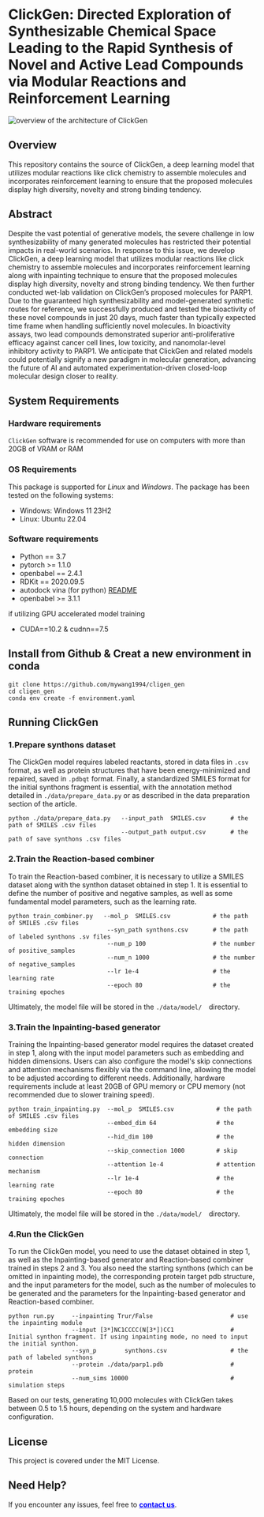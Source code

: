 # ClickGen: Directed Exploration of Synthesizable Chemical Space Leading to the Rapid Synthesis of Novel and Active Lead Compounds via Modular Reactions and Reinforcement Learning

![overview of the architecture of ClickGen](/images/figure.png)

## Overview
This repository contains the source of ClickGen, a deep learning model that utilizes modular reactions like click chemistry to assemble molecules and incorporates reinforcement learning to ensure that the proposed molecules display high diversity, novelty and strong binding tendency. 

## Abstract

Despite the vast potential of generative models, the severe challenge in low synthesizability of many generated molecules has restricted their potential impacts in real-world scenarios. In response to this issue, we develop ClickGen, a deep learning model that utilizes modular reactions like click chemistry to assemble molecules and incorporates reinforcement learning along with inpainting technique to ensure that the proposed molecules display high diversity, novelty and strong binding tendency. We then further conducted wet-lab validation on ClickGen’s proposed molecules for PARP1. Due to the guaranteed high synthesizability and model-generated synthetic routes for reference, we successfully produced and tested the bioactivity of these novel compounds in just 20 days, much faster than typically expected time frame when handling sufficiently novel molecules. In bioactivity assays, two lead compounds demonstrated superior anti-proliferative efficacy against cancer cell lines, low toxicity, and nanomolar-level inhibitory activity to PARP1. We anticipate that ClickGen and related models could potentially signify a new paradigm in molecular generation, advancing the future of AI and automated experimentation-driven closed-loop molecular design closer to reality.


## System Requirements

### Hardware requirements

`ClickGen` software is recommended for use on computers with more than 20GB of VRAM or RAM

### OS Requirements
This package is supported for *Linux* and *Windows*. The package has been tested on the following systems:
+ Windows: Windows 11 23H2
+ Linux: Ubuntu 22.04

### Software requirements

- Python == 3.7
- pytorch >= 1.1.0
- openbabel == 2.4.1
- RDKit == 2020.09.5
- autodock vina (for python) [README](https://autodock-vina.readthedocs.io/en/latest/docking_python.html)
- openbabel >= 3.1.1


if utilizing GPU accelerated model training 
- CUDA==10.2 & cudnn==7.5 

## Install from Github & Creat a new environment in conda 
```
git clone https://github.com/mywang1994/cligen_gen
cd cligen_gen
conda env create -f environment.yaml

```



## Running ClickGen
### 1.Prepare synthons dataset
The ClickGen model requires labeled reactants, stored in data files in `.csv` format, as well as protein structures that have been energy-minimized and repaired, saved in `.pdbqt` format. Finally, a standardized SMILES format for the initial synthons fragment is essential, with the annotation method detailed in `./data/prepare_data.py` or as described in the data preparation section of the article.

```
python ./data/prepare_data.py   --input_path  SMILES.csv       # the path of SMILES .csv files
                                --output_path output.csv       # the path of save synthons .csv files  
```

### 2.Train the Reaction-based combiner

To train the Reaction-based combiner, it is necessary to utilize a SMILES dataset along with the synthon dataset obtained in step 1. It is essential to define the number of positive and negative samples, as well as some fundamental model parameters, such as the learning rate. 



```
python train_combiner.py   --mol_p  SMILES.csv            # the path of SMILES .csv files
                            --syn_path synthons.csv       # the path of labeled synthons .sv files
                            --num_p 100                   # the number of positive_samples
                            --num_n 1000                  # the number of negative_samples
                            --lr 1e-4                     # the learning rate
                            --epoch 80                    # the training epoches
```
Ultimately, the model file will be stored in the  `./data/model/  `directory.




### 3.Train the Inpainting-based generator

Training the Inpainting-based generator model requires the dataset created in step 1, along with the input model parameters such as embedding and hidden dimensions. Users can also configure the model's skip connections and attention mechanisms flexibly via the command line, allowing the model to be adjusted according to different needs. Additionally, hardware requirements include at least 20GB of GPU memory or CPU memory (not recommended due to slower training speed).

```
python train_inpainting.py  --mol_p  SMILES.csv            # the path of SMILES .csv files
                            --embed_dim 64                 # the embedding size
                            --hid_dim 100                  # the hidden dimension
                            --skip_connection 1000         # skip connection
                            --attention 1e-4               # attention mechanism
                            --lr 1e-4                      # the learning rate
                            --epoch 80                     # the training epoches

```
Ultimately, the model file will be stored in the  `./data/model/  `directory.




### 4.Run the ClickGen


To run the ClickGen model, you need to use the dataset obtained in step 1, as well as the Inpainting-based generator and Reaction-based combiner trained in steps 2 and 3. You also need the starting synthons (which can be omitted in inpainting mode), the corresponding protein target pdb structure, and the input parameters for the model, such as the number of molecules to be generated and the parameters for the Inpainting-based generator and Reaction-based combiner.

```
python run.py     --inpainting Trur/False                      # use the inpainting module
                  --input [3*]NC1CCCC(N[3*])CC1                # Initial synthon fragment. If using inpainting mode, no need to input the initial synthon.
                  --syn_p        synthons.csv                  # the path of labeled synthons
                  --protein ./data/parp1.pdb                   # protein
                  --num_sims 10000                             # simulation steps
```

Based on our tests, generating 10,000 molecules with ClickGen takes between 0.5 to 1.5 hours, depending on the system and hardware configuration.

## License

This project is covered under the MIT License.


## Need Help?

If you encounter any issues, feel free to <a href="mailto:11919015@zju.edu.cn" style="color: blue; font-weight: bold;">contact us</a>.
